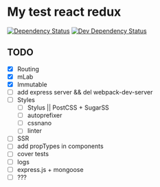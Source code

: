 
# My test react redux

[![Dependency Status](https://david-dm.org/ViZhe/my-test-react-redux.svg)](https://david-dm.org/ViZhe/my-test-react-redux#info=dependencies)
[![Dev Dependency Status](https://david-dm.org/ViZhe/my-test-react-redux/dev-status.svg)](https://david-dm.org/ViZhe/my-test-react-redux#info=devDependencies)


## TODO
- [X] Routing
- [X] mLab
- [X] Immutable
- [ ] add express server && del webpack-dev-server
- [ ] Styles
    - [ ] Stylus || PostCSS + SugarSS
    - [ ] autoprefixer
    - [ ] cssnano
    - [ ] linter
- [ ] SSR
- [ ] add propTypes in components
- [ ] cover tests
- [ ] logs
- [ ] express.js + mongoose
- [ ] ???
